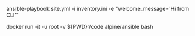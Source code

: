 
ansible-playbook site.yml -i inventory.ini -e "welcome_message='Hi from CLI'"

docker run -it  -u root -v ${PWD}:/code alpine/ansible bash 